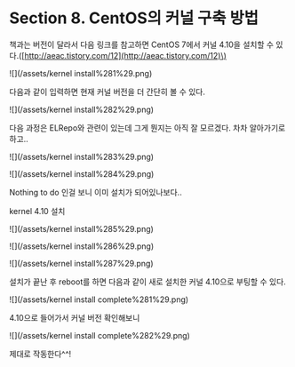 # Section 8. CentOS의 커널 구축 방법

책과는 버전이 달라서 다음 링크를 참고하면 CentOS 7에서 커널 4.10을 설치할 수 있다.\([http://aeac.tistory.com/12](http://aeac.tistory.com/12)\)

![](/assets/kernel install%281%29.png)

다음과 같이 입력하면 현재 커널 버전을 더 간단히 볼 수 있다.

![](/assets/kernel install%282%29.png)

다음 과정은 ELRepo와 관련이 있는데 그게 뭔지는 아직 잘 모르겠다. 차차 알아가기로 하고..

![](/assets/kernel install%283%29.png)

![](/assets/kernel install%284%29.png)

Nothing to do 인걸 보니 이미 설치가 되어있나보다..

kernel 4.10 설치

![](/assets/kernel install%285%29.png)

![](/assets/kernel install%286%29.png)

![](/assets/kernel install%287%29.png)

설치가 끝난 후 reboot를 하면 다음과 같이 새로 설치한 커널 4.10으로 부팅할 수 있다.

![](/assets/kernel install complete%281%29.png)

4.10으로 들어가서 커널 버전 확인해보니

![](/assets/kernel install complete%282%29.png)

제대로 작동한다^^!

